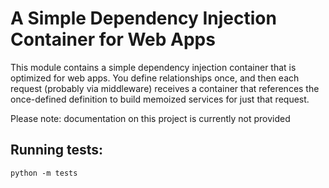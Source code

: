 # A Simple Dependency Injection Container for Web Apps

This module contains a simple dependency injection container that is optimized
for web apps. You define relationships once, and then each request (probably
via middleware) receives a container that references the once-defined
definition to build memoized services for just that request.

Please note: documentation on this project is currently not provided

## Running tests:

`python -m tests`
